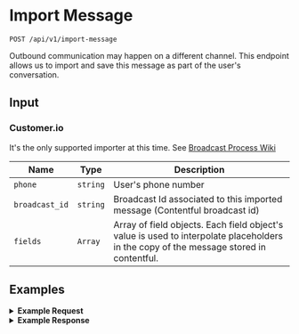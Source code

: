 # Import Message

```
POST /api/v1/import-message
```

Outbound communication may happen on a different channel. This endpoint allows us to import and save this message as part of the user's conversation.

## Input

### Customer.io
It's the only supported importer at this time. See [Broadcast Process Wiki](https://github.com/DoSomething/gambit-conversations/wiki/Broadcasts-Process)

Name | Type | Description
--- | --- | ---
`phone` | `string` | User's phone number
`broadcast_id` | `string` | Broadcast Id associated to this imported message (Contentful broadcast id)
`fields` | `Array` | Array of field objects. Each field object's value is used to interpolate placeholders in the copy of the message stored in contentful.

## Examples


<details>
<summary><strong>Example Request</strong></summary>

Example of an inbound POST request from a Customer.io webhook.

```
curl -X "POST" "http://localhost:5100/api/v1/import-message?platform=customerio" \
     -H "Authorization: Basic cHVwcGV0OnRvdGFsbHlzZWNyZXQ=" \
     -H "Content-Type: application/json" \
     -d '{ "broadcast_id" : "7zU0Mb1k9GkWWI40o06Mic", "phone": "+5555555555", "fields": [{"customer.first_name": "taco"}]}'
```
</details>

<details>
<summary><strong>Example Response</strong></summary>

```

  "data": {
    "messages": [
      {
        "__v": 0,
        "updatedAt": "2017-08-31T19:29:38.689Z",
        "createdAt": "2017-08-31T19:29:38.689Z",
        "conversationId": "59a863a25e5v860956ffcc45",
        "campaignId": 7,
        "topic": "campaign",
        "text": "Heya, taco! Down to complete today's action?",
        "template": "askSignupMessage",
        "direction": "outbound-api-import",
        "_id": "59a863a25e5d960956ffcc46",
        "attachments": []
      }
    ]
  }
}
```
</details>

